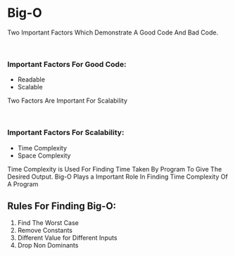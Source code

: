 <h1> Big-O </h1>

<p> Two Important Factors Which Demonstrate A Good Code And Bad Code. </p><br>

<h3>Important Factors For Good Code: </h3>
<ul>
<li>Readable</li>
<li>Scalable</li>
</ul>

<p> Two Factors Are Important For Scalability </p><br>
<h3>Important Factors For Scalability: </h3>
<ul>
<li>Time Complexity</li>
<li>Space Complexity</li>
</ul> 

<p> Time Complexity is Used For Finding Time Taken By Program To Give The Desired Output. Big-O Plays a Important Role In Finding Time Complexity Of A Program </p>

<h2>Rules For Finding Big-O: </h2>
<ol>
<li>Find The Worst Case</li>
<li>Remove Constants</li>
<li>Different Value for Different Inputs</li>
<li>Drop Non Dominants</li>
</ol>
